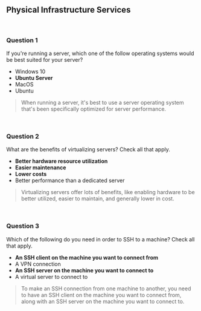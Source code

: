 ## Physical Infrastructure Services
 
<br>

### Question 1

If you're running a server, which one of the follow operating systems would be best suited for your server?
* Windows 10
* **Ubuntu Server**
* MacOS
* Ubuntu

> When running a server, it's best to use a server operating system that's been specifically optimized for server performance.

<br>

### Question 2

What are the benefits of virtualizing servers? Check all that apply.

* **Better hardware resource utilization**
* **Easier maintenance**
* **Lower costs**
* Better performance than a dedicated server

> Virtualizing servers offer lots of benefits, like enabling hardware to be better utilized, easier to maintain, and generally lower in cost.

<br>

### Question 3

Which of the following do you need in order to SSH to a machine? Check all that apply.

* **An SSH client on the machine you want to connect from**
* A VPN connection
* **An SSH server on the machine you want to connect to**
* A virtual server to connect to

> To make an SSH connection from one machine to another, you need to have an SSH client on the machine you want to connect from, along with an SSH server on the machine you want to connect to.
